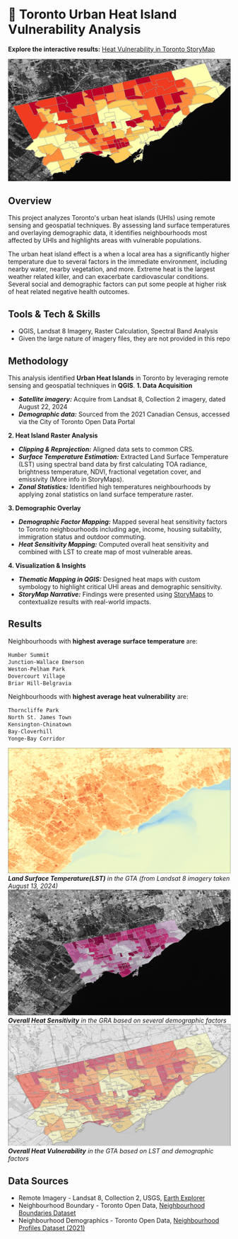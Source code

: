# 🌆 Toronto Urban Heat Island Vulnerability Analysis
**Explore the interactive results:** [Heat Vulnerability in Toronto StoryMap](https://storymaps.arcgis.com/stories/e3f84768c41e44d7b756611eabebf073)

![](images/vulerability-zoomed.png)

## Overview
This project analyzes Toronto's urban heat islands (UHIs) using remote sensing and geospatial techniques. By assessing land surface temperatures and overlaying demographic data, it identifies neighbourhoods most affected by UHIs and highlights areas with vulnerable populations.

The urban heat island effect is a when a local area has a significantly higher temperature due to several factors in the immediate environment, including nearby water, nearby vegetation, and more. Extreme heat is the largest weather related killer, and can exacerbate cardiovascular conditions. Several social and demographic factors can put some people at higher risk of heat related negative health outcomes.

## Tools & Tech & Skills
- QGIS, Landsat 8 Imagery, Raster Calculation, Spectral Band Analysis
- Given the large nature of imagery files, they are not provided in this repo

## Methodology
This analysis identified **Urban Heat Islands** in Toronto by leveraging remote sensing and geospatial techniques in **QGIS**.
**1. Data Acquisition**
- ***Satellite imagery:*** Acquire from Landsat 8, Collection 2 imagery, dated August 22, 2024
- ***Demographic data:*** Sourced from the 2021 Canadian Census, accessed via the City of Toronto Open Data Portal

**2. Heat Island Raster Analysis**
- ***Clipping & Reprojection:*** Aligned data sets to common CRS.
- ***Surface Temperature Estimation:*** Extracted Land Surface Temperature (LST) using spectral band data by first calculating TOA radiance, brightness temperature, NDVI, fractional vegetation cover, and emissivity (More info in StoryMaps).
- ***Zonal Statistics:*** Identified high temperatures neighbourhoods by applying zonal statistics on land surface temperature raster.

**3. Demographic Overlay**
- ***Demographic Factor Mapping:*** Mapped several heat sensitivity factors to Toronto neighbourhoods including age, income, housing suitability, immigration status and outdoor commuting.
- ***Heat Sensitivity Mapping:*** Computed overall heat sensitivity and combined with LST to create map of most vulnerable areas.

**4. Visualization & Insights**
- ***Thematic Mapping in QGIS:*** Designed heat maps with custom symbology to highlight critical UHI areas and demographic sensitivity.
- ***StoryMap Narrative:*** Findings were presented using [StoryMaps](https://storymaps.arcgis.com/stories/e3f84768c41e44d7b756611eabebf073) to contextualize results with real-world impacts.

## Results
Neighbourhoods with **highest average surface temperature** are:

    Humber Summit
    Junction-Wallace Emerson
    Weston-Pelham Park
    Dovercourt Village
    Briar Hill-Belgravia


Neighbourhoods with **highest average heat vulnerability** are:

    Thorncliffe Park
    North St. James Town
    Kensington-Chinatown
    Bay-Cloverhill
    Yonge-Bay Corridor

![](images/lst.png) ***Land Surface Temperature(LST)** in the GTA (from Landsat 8 imagery taken August 13, 2024)* 
![](images/d-sensitivity.png) ***Overall Heat Sensitivity** in the GRA based on several demographic factors*
![](images/vulnerability-osm-labels.png) ***Overall Heat Vulnerability** in the GTA based on LST and demographic factors*

## Data Sources
- Remote Imagery - Landsat 8, Collection 2, USGS, [Earth Explorer](https://earthexplorer.usgs.gov/)
- Neighbourhood Boundary - Toronto Open Data, [Neighbourhood Boundaries Dataset](https://open.toronto.ca/dataset/neighbourhoods/)
- Neighbourhood Demographics - Toronto Open Data, [Neighbourhood Profiles Dataset (2021)](https://open.toronto.ca/dataset/neighbourhood-profiles/)
